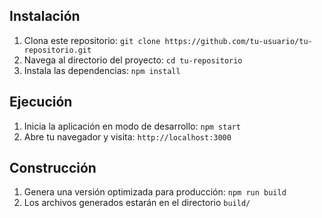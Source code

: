 ## Instalación

1. Clona este repositorio: `git clone https://github.com/tu-usuario/tu-repositorio.git`
2. Navega al directorio del proyecto: `cd tu-repositorio`
3. Instala las dependencias: `npm install`

## Ejecución

1. Inicia la aplicación en modo de desarrollo: `npm start`
2. Abre tu navegador y visita: `http://localhost:3000`

## Construcción

1. Genera una versión optimizada para producción: `npm run build`
2. Los archivos generados estarán en el directorio `build/`
